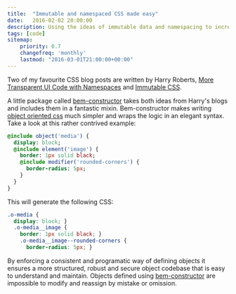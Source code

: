 ```yaml
---
title:  "Immutable and namespaced CSS made easy"
date:   2016-02-02 20:00:00
description: Using the ideas of immutable data and namespacing to increase productivity when writing CSS.
tags: [code]
sitemap:
    priority: 0.7
    changefreq: 'monthly'
    lastmod: "2016-03-01T21:00:00+00:00"
---
```


Two of my favourite CSS blog posts are written by Harry Roberts, [More Transparent UI Code with Namespaces](http://csswizardry.com/2015/03/more-transparent-ui-code-with-namespaces/) and [Immutable CSS](http://csswizardry.com/2015/03/immutable-css/).

A little package called [bem-constructor](https://github.com/danielguillan/bem-constructor) takes both ideas from Harry's blogs and includes them in a fantastic mixin. Bem-constructor makes writing [object oriented css](https://www.smashingmagazine.com/2011/12/an-introduction-to-object-oriented-css-oocss/) much simpler and wraps the logic in an elegant syntax. Take a look at this rather contrived example:

```sass
@include object('media') {
  display: block;
  @include element('image') {
    border: 1px solid black;
    @include modifier('rounded-corners') {
      border-radius: 5px;
    }
  }
}
```

This will generate the following CSS:

```css
.o-media {
  display: block; }
  .o-media__image {
    border: 1px solid black; }
    .o-media__image--rounded-corners {
      border-radius: 5px; }
```
By enforcing a consistent and programatic way of defining objects it ensures a more structured, robust and secure object codebase that is easy to understand and maintain. Objects defined using [bem-constructor](https://github.com/danielguillan/bem-constructor) are impossible to modify and reassign by mistake or omission.
